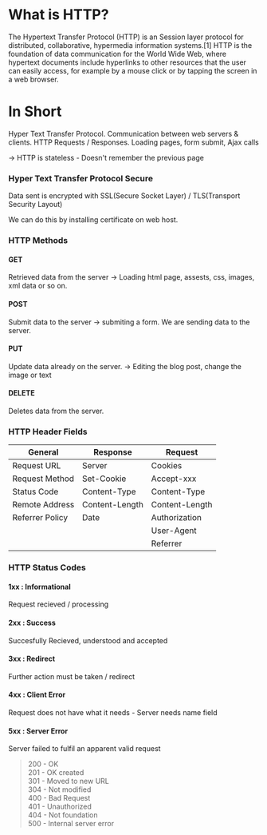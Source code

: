 # What is HTTP?

The Hypertext Transfer Protocol (HTTP) is an Session layer protocol for distributed, collaborative, hypermedia information systems.[1] HTTP is the foundation of data communication for the World Wide Web, where hypertext documents include hyperlinks to other resources that the user can easily access, for example by a mouse click or by tapping the screen in a web browser.

# In Short

Hyper Text Transfer Protocol. Communication between web servers & clients. HTTP Requests / Responses. Loading pages, form submit, Ajax calls

-> HTTP is stateless - Doesn't remember the previous page

### Hyper Text Transfer Protocol Secure

Data sent is encrypted with SSL(Secure Socket Layer) / TLS(Transport Security Layout)

We can do this by installing certificate on web host.

### HTTP Methods

#### GET

Retrieved data from the server -> Loading html page, assests, css, images, xml data or so on.

#### POST

Submit data to the server -> submiting a form. We are sending data to the server.

#### PUT  

Update data already on the server. -> Editing the blog post, change the image or text

#### DELETE

Deletes data from the server.

### HTTP Header Fields

| General | Response | Request |
| ----------- | ----------- | ----------- |
| Request URL | Server | Cookies |
| Request Method | Set-Cookie | Accept-xxx |
| Status Code | Content-Type | Content-Type |
| Remote Address | Content-Length | Content-Length |
| Referrer Policy | Date | Authorization |
| | | User-Agent |
| | | Referrer |

### HTTP Status Codes

#### 1xx : Informational

Request recieved / processing

#### 2xx : Success

Succesfully Recieved, understood and accepted

#### 3xx : Redirect

Further action must be taken / redirect

#### 4xx : Client Error

Request does not have what it needs - Server needs name field

#### 5xx : Server Error

Server failed to fulfil an apparent valid request

>200 - OK<br>201 - OK created<br>301 - Moved to new URL<br>304 - Not modified<br>400 - Bad Request<br>401 - Unauthorized<br>404 - Not foundation<br>500 - Internal server error
